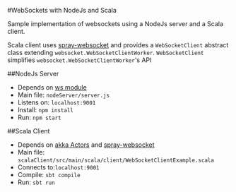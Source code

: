 #WebSockets with NodeJs and Scala

Sample implementation of websockets using a NodeJs server and a Scala client.

Scala client uses [spray-websocket](https://github.com/wandoulabs/spray-websocket) and provides a ``WebSocketClient`` abstract class extending  ``websocket.WebSocketClientWorker``. ``WebSocketClient`` simplifies ``websocket.WebSocketClientWorker``'s API

##NodeJs Server
- Depends on [ws module](https://www.npmjs.com/package/ws])
- Main file: ``nodeServer/server.js``
- Listens on: ``localhost:9001``
- Install: ``npm install``
- Run: ``npm start``

##Scala Client
- Depends on [akka Actors](http://doc.akka.io/docs/akka/snapshot/scala/actors.html) and [spray-websocket](https://github.com/wandoulabs/spray-websocket)
- Main file: ``scalaClient/src/main/scala/client/WebSocketClientExample.scala``
- Connects to:``localhost:9001`` 
- Compile: ``sbt compile``
- Run: ``sbt run``
